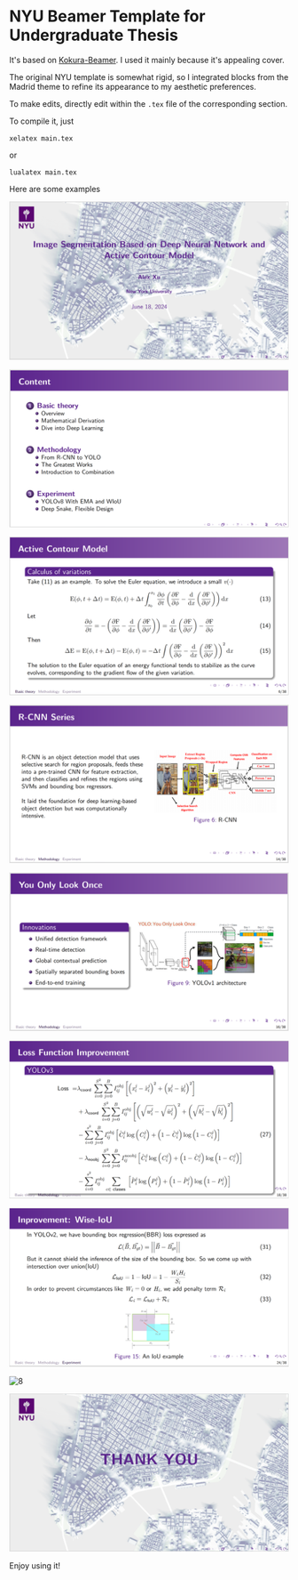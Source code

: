 # NYU Beamer Template for Undergraduate Thesis

It's based on [Kokura-Beamer](https://github.com/Falldio/Kokura-Beamer). I used it mainly because it's appealing cover.

The original NYU template is somewhat rigid, so I integrated blocks from the Madrid theme to refine its appearance to my aesthetic preferences.

To make edits, directly edit within the `.tex` file of the corresponding section.

To compile it, just

```
xelatex main.tex
```

or

```
lualatex main.tex
```

Here are some examples

![1](/previews/1.png)

![2](/previews/2.png)

![3](/previews/3.png)

![4](/previews/4.png)

![5](/previews/5.png)

![6](/previews/6.png)

![7](/previews/7.png)

![8](/previews/8.png)

![9](/previews/9.png)

Enjoy using it!
